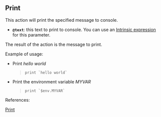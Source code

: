 ## Print

This action will print the specified message to console.

- **`@text`**: this text to print to console. You can use an [Intrinsic expression](https://github.com/DasAng/phobo-release/blob/master/docs/intrinsic_expression.md) for this parameter.

The result of the action is the message to print.

Example of usage:

- Print *hello world*

    > ``print `hello world` ``

- Print the environment variable *MYVAR*

    > ``print `$env.MYVAR` ``


References:

[Print](https://github.com/DasAng/phobo-release/blob/master/docs/misc_actions.md#print)